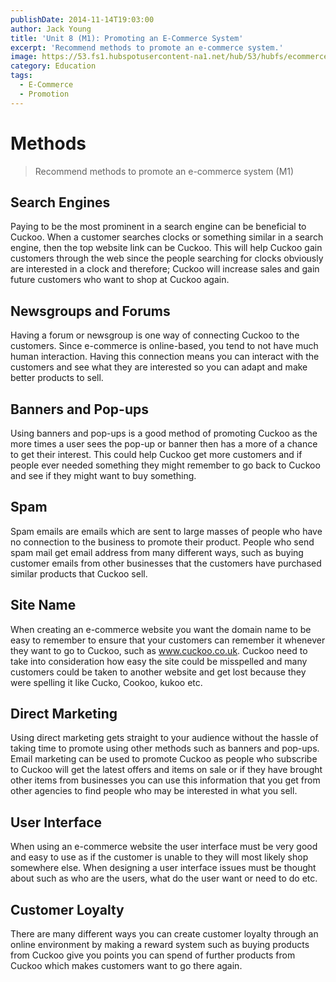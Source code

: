 ```yaml
---
publishDate: 2014-11-14T19:03:00
author: Jack Young
title: 'Unit 8 (M1): Promoting an E-Commerce System'
excerpt: 'Recommend methods to promote an e-commerce system.'
image: https://53.fs1.hubspotusercontent-na1.net/hub/53/hubfs/ecommerce%20marketing.jpg?width=595&height=400&name=ecommerce%20marketing.jpg
category: Education
tags:
  - E-Commerce
  - Promotion
---
```


# Methods

> Recommend methods to promote an e-commerce system (M1)

## Search Engines

Paying to be the most prominent in a search engine can be beneficial to Cuckoo. When a customer searches clocks or something similar in a search engine, then the top website link can be Cuckoo. This will help Cuckoo gain customers through the web since the people searching for clocks obviously are interested in a clock and therefore; Cuckoo will increase sales and gain future customers who want to shop at Cuckoo again.

## Newsgroups and Forums

Having a forum or newsgroup is one way of connecting Cuckoo to the customers. Since e-commerce is online-based, you tend to not have much human interaction. Having this connection means you can interact with the customers and see what they are interested so you can adapt and make better products to sell.

## Banners and Pop-ups

Using banners and pop-ups is a good method of promoting Cuckoo as the more times a user sees the pop-up or banner then has a more of a chance to get their interest. This could help Cuckoo get more customers and if people ever needed something they might remember to go back to Cuckoo and see if they might want to buy something.

## Spam

Spam emails are emails which are sent to large masses of people who have no connection to the business to promote their product. People who send spam mail get email address from many different ways, such as buying customer emails from other businesses that the customers have purchased similar products that Cuckoo sell.

## Site Name

When creating an e-commerce website you want the domain name to be easy to remember to ensure that your customers can remember it whenever they want to go to Cuckoo, such as www.cuckoo.co.uk. Cuckoo need to take into consideration how easy the site could be misspelled and many customers could be taken to another website and get lost because they were spelling it like Cucko, Cookoo, kukoo etc.

## Direct Marketing

Using direct marketing gets straight to your audience without the hassle of taking time to promote using other methods such as banners and pop-ups. Email marketing can be used to promote Cuckoo as people who subscribe to Cuckoo will get the latest offers and items on sale or if they have brought other items from businesses you can use this information that you get from other agencies to find people who may be interested in what you sell.

## User Interface

When using an e-commerce website the user interface must be very good and easy to use as if the customer is unable to they will most likely shop somewhere else. When designing a user interface issues must be thought about such as who are the users, what do the user want or need to do etc.

## Customer Loyalty

There are many different ways you can create customer loyalty through an online environment by making a reward system such as buying products from Cuckoo give you points you can spend of further products from Cuckoo which makes customers want to go there again.
